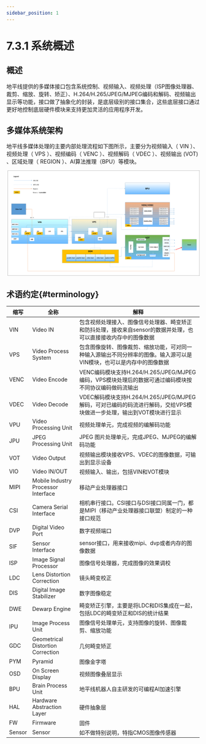 ```yaml
---
sidebar_position: 1
---
```


# 7.3.1 系统概述

## 概述

地平线提供的多媒体接口包含系统控制、视频输入、视频处理（ISP图像处理器、裁剪、缩放、旋转、矫正）、H.264/H.265/JPEG/MJPEG编码和解码、视频输出显示等功能，接口做了抽象化的封装，是底层级别的接口集合，这些底层接口通过更好地控制底层硬件模块来支持更加灵活的应用程序开发。

## 多媒体系统架构

地平线多媒体处理的主要内部处理流程如下图所示，主要分为视频输入（ VIN ）、视频处理（ VPS ）、视频编码（ VENC ）、视频解码（ VDEC ）、视频输出 (VOT) 、区域处理（ REGION ）、AI算法推理（BPU）等模块。

![X3-ss_mm_system_topology](../../../static/img/07_Advanced_development/03_multimedia_development/overview/X3-ss_mm_system_topology-16485465559782.png)

## 术语约定{#terminology}

| 缩写   | 全称                                | 解释                                                         |
| ------ | ----------------------------------- | ------------------------------------------------------------ |
| VIN    | Video IN                            | 包含视频处理接入、图像信号处理器、畸变矫正和防抖处理，接收来自sensor的数据并处理，也可以直接接收内存中的图像数据 |
| VPS    | Video Process System                | 包含图像旋转、图像裁剪、缩放功能，可对同一种输入源输出不同分辨率的图像。输入源可以是VIN模块，也可以是内存中的图像数据 |
| VENC   | Video Encode                        | VENC编码模块支持H.264/H.265/JPEG/MJPEG编码，VPS模块处理后的数据可通过编码模块按不同协议编码做码流输出 |
| VDEC   | Video Decode                        | VDEC解码模块支持H.264/H.265/JPEG/MJPEG解码，可对已编码的码流进行解码，交给VPS模块做进一步处理，输出到VOT模块进行显示 |
| VPU    | Video Processing Unit               | 视频处理单元，完成视频的编解码功能                           |
| JPU    | JPEG Processing Unit                | JPEG 图片处理单元，完成JPEG、MJPEG的编解码功能               |
| VOT    | Video Output                        | 视频输出模块接收VPS、VDEC的图像数据，可输出到显示设备        |
| VIO    | Video IN/OUT                        | 视频输入、输出，包括VIN和VOT模块                             |
| MIPI   | Mobile Industry Processor Interface | 移动产业处理器接口                                           |
| CSI    | Camera Serial Interface             | 相机串行接口。CSI接口与DSI接口同属一门，都是MIPI（移动产业处理器接口联盟）制定的一种接口规范 |
| DVP    | Digital Video Port                  | 数字视频端口                                                 |
| SIF    | Sensor Interface                    | sensor接口，用来接收mipi、dvp或者内存的图像数据              |
| ISP    | Image Signal Processor              | 图像信号处理器，完成图像的效果调校                           |
| LDC    | Lens Distortion Correction          | 镜头畸变校正                                                 |
| DIS    | Digital Image Stabilizer            | 数字图像稳定                                                 |
| DWE    | Dewarp Engine                       | 畸变矫正引擎，主要是将LDC和DIS集成在一起，包括LDC的畸变矫正和DIS的统计结果 |
| IPU    | Image Process Unit                  | 图像信号处理单元，支持图像的旋转、图像裁剪、缩放功能         |
| GDC    | Geometrical Distortion Correction   | 几何畸变矫正                                                 |
| PYM    | Pyramid                             | 图像金字塔                                                   |
| OSD    | On Screen Display                   | 视频图像叠层显示                                             |
| BPU    | Brain Process Unit                  | 地平线机器人自主研发的可编程AI加速引擎                       |
| HAL    | Hardware Abstraction Layer          | 硬件抽象层                                                   |
| FW     | Firmware                            | 固件                                                         |
| Sensor | Sensor                              | 如不做特别说明，特指CMOS图像传感器                           |
